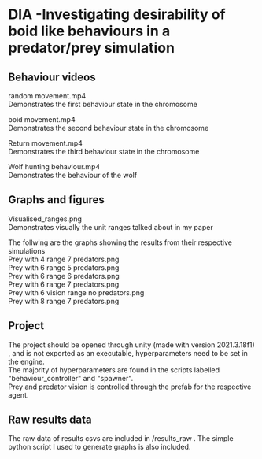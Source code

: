 # DIA -Investigating desirability of boid like behaviours in a predator/prey simulation


## Behaviour videos


random movement.mp4  
Demonstrates the first behaviour state in the chromosome  


boid movement.mp4  
Demonstrates the second behaviour state in the chromosome  


Return movement.mp4  
Demonstrates the third behaviour state in the chromosome  


Wolf hunting behaviour.mp4  
Demonstrates the behaviour of the wolf  

## Graphs and figures

Visualised_ranges.png  
Demonstrates visually the unit ranges talked about in my paper   

The follwing are the graphs showing the results from their respective simulations  
Prey with 4 range 7 predators.png  
Prey with 6 range 5 predators.png  
Prey with 6 range 6 predators.png  
Prey with 6 range 7 predators.png  
Prey with 6 vision range no predators.png  
Prey with 8 range 7 predators.png  

## Project  
The project should be opened through unity (made with version 2021.3.18f1) , and is not exported as an executable, hyperparameters need to be set in the engine.  
The majority of hyperparameters are found in the scripts labelled "behaviour_controller" and "spawner".  
Prey and predator vision is controlled through the prefab for the respective agent.

## Raw results data
The raw data of results csvs are included in /results_raw . The simple python script I used to generate graphs is also included.
